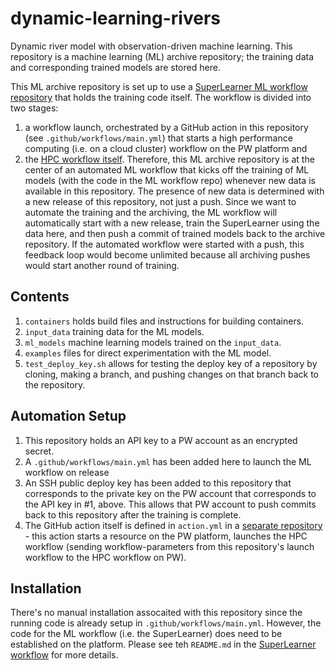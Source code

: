 # dynamic-learning-rivers

Dynamic river model with observation-driven machine learning. This repository
is a machine learning (ML) archive repository; the training data and corresponding 
trained models are stored here.

This ML archive repository is set up to use a [SuperLearner ML workflow repository](https://github.com/parallelworks/sl_core)
that holds the training code itself.  The workflow is divided into two stages:
1. a workflow launch, orchestrated by a GitHub action in this repository (see `.github/workflows/main.yml`) that starts a high performance computing (i.e. on a cloud cluster) workflow on the PW platform and
2. the [HPC workflow itself](https://github.com/parallelworks/sl_core/blob/main/workflow.sh).
Therefore, this ML archive repository is at the center of an automated ML workflow that
kicks off the training of ML models (with the code in the ML workflow repo) whenever
new data is available in this repository. The presence of new data is determined with
a new release of this repository, not just a push.  Since we want to automate the
training and the archiving, the ML workflow will automatically start with a new release,
train the SuperLearner using the data here, and then push a commit of trained models
back to the archive repository.  If the automated workflow were started 
with a push, this feedback loop would become unlimited because all archiving pushes 
would start another round of training.

## Contents

1. `containers` holds build files and instructions for building containers.
2. `input_data` training data for the ML models.
3. `ml_models` machine learning models trained on the `input_data`.
4. `examples` files for direct experimentation with the ML model.
5. `test_deploy_key.sh` allows for testing the deploy key of a repository by cloning, making a branch, and pushing changes on that branch back to the repository.

## Automation Setup

1. This repository holds an API key to a PW account as an encrypted secret.
2. A `.github/workflows/main.yml` has been added here to launch the ML workflow on release
3. An SSH public deploy key has been added to this repository that corresponds to the 
private key on the PW account that corresponds to the API key in #1, above. This allows that 
PW account to push commits back to this repository after the training is complete.
4. The GitHub action itself is defined in `action.yml` in a [separate repository](https://github.com/parallelworks/test-workflow-action) - this action starts a resource on the PW platform, launches the HPC workflow (sending workflow-parameters from this repository's launch workflow to the HPC workflow on PW).

## Installation

There's no manual installation assocaited with this repository since the running
code is already setup in `.github/workflows/main.yml`. However, the code for the
ML workflow (i.e. the SuperLearner) does need to be established on the platform.
Please see teh `README.md` in the [SuperLearner workflow](https://github.com/parallelworks/sl_core) for more details.
